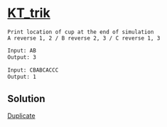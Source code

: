 # [KT_trik](https://open.kattis.com/problems/trik)

```en
Print location of cup at the end of simulation
A reverse 1, 2 / B reverse 2, 3 / C reverse 1, 3
```

```txt
Input: AB
Output: 3

Input: CBABCACCC
Output: 1
```

## Solution

[Duplicate](./BJ_3028.md)

